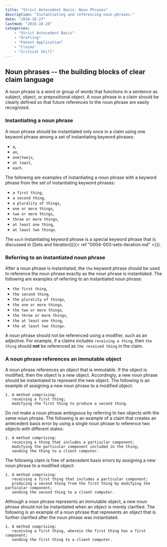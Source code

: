 ```yaml
---
title: "Strict Antecedent Basis: Noun Phrases"
description: "Instantiating and referencing noun phrases."
date: "2016-10-27"
lastmod: "2016-10-28"
categories: 
    - "Strict Antecedent Basis"
    - "Drafting"
    - "Patent Application"
    - "Claims"
    - "Critical Skill"
---
```


## Noun phrases -- the building blocks of clear claim language

A noun phrase is a word or group of words that functions in a sentence as subject, object, or prepositional object. A noun phrase in a claim should be clearly defined so that future references to the noun phrase are easily recognized.

### Instantiating a noun phrase

A noun phrase should be instantiated only once in a claim using one keyword phrase among a set of instantiating keyword phrases:

- `a`,
- `an`,
- `one|two|𝑥`,
- `at least`,
- `each`.

The following are examples of instantiating a noun phrase with a keyword phrase from the set of instantiating keyword phrases:

- `a first thing`,
- `a second thing`,
- `a plurality of things`,
- `one or more things`,
- `two or more things`,
- `three or more things`,
- `at least one thing`,
- `at least two things`.

The `each` instantiating keyword phrase is a special keyword phrase that is discussed in [Sets and Iteration]({{< ref "0004-003-sets-iteration.md" >}}).

### Referring to an instantiated noun phrase

 After a noun phrase is instantiated, the `the` keyword phrase should be used to reference the noun phrase exactly as the noun phrase is instantiated. The following are examples of referring to an instantiated noun phrase:

- `the first thing`,
- `the second thing`,
- `the plurality of things`,
- `the one or more things`,
- `the two or more things`,
- `the three or more things`,
- `the at least one thing`,
- `the at least two things`.

A noun phrase should not be referenced using a modifier, such as an adjective.  For example, if a claims includes `receiving a thing`, then `the thing` should **not** be referenced as `the received thing` in the claim.

### A noun phrase references an immutable object

A noun phrase references an object that is immutable. If the object is modified, then the object is a new object.  Accordingly, a new noun phrase should be instantiated to represent the new object.  The following is an example of assigning a new noun phrase to a modified object:

``` claim
1. A method comprising:
   receiving a first thing;
   modifying the first thing to produce a second thing.
```

Do not make a noun phrase ambiguous by referring to two objects with the same noun phrase.  The following is an example of a claim that creates an antecedent basis error by using a single noun phrase to reference two objects with different states: 

``` claim
1. A method comprising:
   receiving a thing that includes a partiuclar component;
   modifying the particular component included in the thing;
   sending the thing to a client computer.
```

The following claim is free of antecedent basis errors by assigning a new noun phrase to a modified object:

``` claim
1. A method comprising:
   receiving a first thing that includes a particular component;
   producing a second thing from the first thing by modifying the particular component;
   sending the second thing to a client computer.
```

Although a noun phrase represents an immutable object, a new noun phrase should not be instantiated when an object is merely clarified.  The following is an example of a noun phrase that represents an object that is further clarified after the noun phrase was instantiated.

``` claim
1. A method comprising:
   receiving a first thing, wherein the first thing has a first component;
   sending the first thing to a client computer.
```
